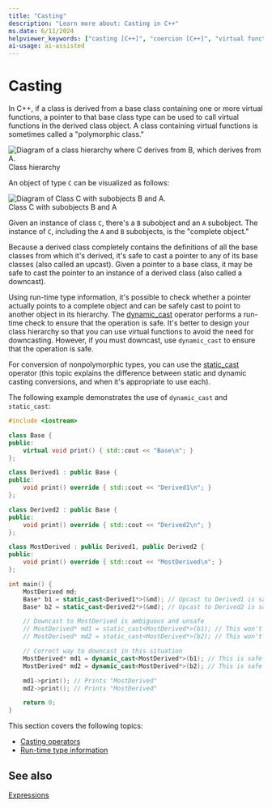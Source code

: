 ```yaml
---
title: "Casting"
description: "Learn more about: Casting in C++"
ms.date: 6/11/2024
helpviewer_keywords: ["casting [C++]", "coercion [C++]", "virtual functions [C++], in derived classes [C++]", "static cast operator", "dynamic cast operator", "polymorphic classes [C++]", "classes [C++], polymorphism"]
ai-usage: ai-assisted
---
```

# Casting

In C++, if a class is derived from a base class containing one or more virtual functions, a pointer to that base class type can be used to call virtual functions in the derived class object. A class containing virtual functions is sometimes called a "polymorphic class."

![Diagram of a class hierarchy where C derives from B, which derives from A.](media/vc38zz1.gif "Class hierarchy")<br/>
Class hierarchy

An object of type `C` can be visualized as follows:

![Diagram of Class C with subobjects B and A.](media/vc38zz2.gif "Class C with subobjects B and A") <br/>
Class C with subobjects B and A

Given an instance of class `C`, there's a `B` subobject and an `A` subobject. The instance of `C`, including the `A` and `B` subobjects, is the "complete object."

Because a derived class completely contains the definitions of all the base classes from which it's derived, it's safe to cast a pointer to any of its base classes (also called an upcast). Given a pointer to a base class, it may be safe to cast the pointer to an instance of a derived class (also called a downcast).

Using run-time type information, it's possible to check whether a pointer actually points to a complete object and can be safely cast to point to another object in its hierarchy. The [dynamic_cast](dynamic-cast-operator.md) operator performs a run-time check to ensure that the operation is safe. It's better to design your class hierarchy so that you can use virtual functions to avoid the need for downcasting. However, if you must downcast, use `dynamic_cast` to ensure that the operation is safe.

For conversion of nonpolymorphic types, you can use the [static_cast](static-cast-operator.md) operator (this topic explains the difference between static and dynamic casting conversions, and when it's appropriate to use each).

The following example demonstrates the use of `dynamic_cast` and `static_cast`:

```cpp
#include <iostream>

class Base {
public:
    virtual void print() { std::cout << "Base\n"; }
};

class Derived1 : public Base {
public:
    void print() override { std::cout << "Derived1\n"; }
};

class Derived2 : public Base {
public:
    void print() override { std::cout << "Derived2\n"; }
};

class MostDerived : public Derived1, public Derived2 {
public:
    void print() override { std::cout << "MostDerived\n"; }
};

int main() {
    MostDerived md;
    Base* b1 = static_cast<Derived1*>(&md); // Upcast to Derived1 is safe
    Base* b2 = static_cast<Derived2*>(&md); // Upcast to Derived2 is safe

    // Downcast to MostDerived is ambiguous and unsafe
    // MostDerived* md1 = static_cast<MostDerived*>(b1); // This won't compile
    // MostDerived* md2 = static_cast<MostDerived*>(b2); // This won't compile

    // Correct way to downcast in this situation
    MostDerived* md1 = dynamic_cast<MostDerived*>(b1); // This is safe
    MostDerived* md2 = dynamic_cast<MostDerived*>(b2); // This is safe

    md1->print(); // Prints "MostDerived"
    md2->print(); // Prints "MostDerived"

    return 0;
}
```

This section covers the following topics:

- [Casting operators](casting-operators.md)
- [Run-time type information](run-time-type-information.md)

## See also

[Expressions](expressions-cpp.md)
